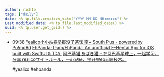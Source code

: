 ```yaml
---
author: rich1e
tags: ["daily"]
date: <% tp.file.creation_date("YYYY-MM-DD HH:mm:ss") %>
Last modified date: <% tp.file.last_modified_date() %>
uuid: <% tp.user.get_guid() %>
---
```


- 09:38 
  [Yealico小小站被举报没了茶馆 南+ South Plus - powered by Pu!mdHd](https://www.snow-plus.net/simple/index.php?t1294836.html)
  [EhPanda-Team/EhPanda: An unofficial E-Hentai App for iOS built with SwiftUI & TCA.](https://github.com/EhPanda-Team/EhPanda)
  [阿巴基猫 あばき猫 – 在阿巴基星球上，一起学习、分享Yealicoサイトルール，一心钻研、提升Web前端技术。](https://yealico.site/)
  
  #yealico #ehpanda 